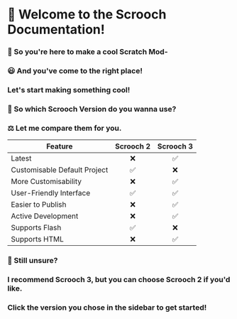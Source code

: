 # 👋 Welcome to the Scrooch Documentation!
### 👀 So you're here to make a cool Scratch Mod-
### 😃 And you've come to the right place!
### Let's start making something cool!

### 🤔 So which Scrooch Version do you wanna use? 
### ⚖️ Let me compare them for you.

| Feature                       | Scrooch 2 | Scrooch 3  |
| ----------------------------- | :-------: | :-------:  |
| Latest                        | ❌        | ✅        |
| Customisable Default Project  | ✅        | ❌        |
| More Customisability          | ❌        | ✅        |
| User-Friendly Interface       | ✅        | ✅        |
| Easier to Publish             | ❌        | ✅        |
| Active Development            | ❌        | ✅        |
| Supports Flash                | ✅        | ❌        |
| Supports HTML                 | ❌        | ✅        |

### 🤔 Still unsure?
### I recommend Scrooch 3, but you can choose Scrooch 2 if you'd like.
### Click the version you chose in the sidebar to get started!
